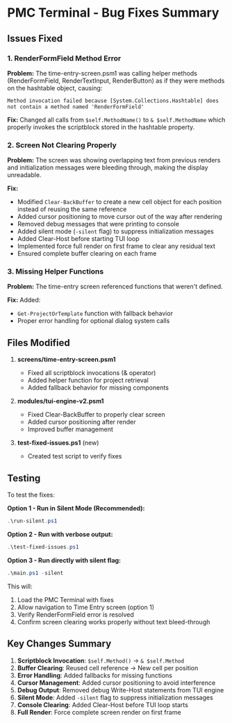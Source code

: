 # PMC Terminal - Bug Fixes Summary

## Issues Fixed

### 1. RenderFormField Method Error
**Problem:** The time-entry-screen.psm1 was calling helper methods (RenderFormField, RenderTextInput, RenderButton) as if they were methods on the hashtable object, causing:
```
Method invocation failed because [System.Collections.Hashtable] does not contain a method named 'RenderFormField'
```

**Fix:** Changed all calls from `$self.MethodName()` to `& $self.MethodName` which properly invokes the scriptblock stored in the hashtable property.

### 2. Screen Not Clearing Properly
**Problem:** The screen was showing overlapping text from previous renders and initialization messages were bleeding through, making the display unreadable.

**Fix:** 
- Modified `Clear-BackBuffer` to create a new cell object for each position instead of reusing the same reference
- Added cursor positioning to move cursor out of the way after rendering
- Removed debug messages that were printing to console
- Added silent mode (`-silent` flag) to suppress initialization messages
- Added Clear-Host before starting TUI loop
- Implemented force full render on first frame to clear any residual text
- Ensured complete buffer clearing on each frame

### 3. Missing Helper Functions
**Problem:** The time-entry screen referenced functions that weren't defined.

**Fix:** Added:
- `Get-ProjectOrTemplate` function with fallback behavior
- Proper error handling for optional dialog system calls

## Files Modified

1. **screens/time-entry-screen.psm1**
   - Fixed all scriptblock invocations (& operator)
   - Added helper function for project retrieval
   - Added fallback behavior for missing components

2. **modules/tui-engine-v2.psm1**
   - Fixed Clear-BackBuffer to properly clear screen
   - Added cursor positioning after render
   - Improved buffer management

3. **test-fixed-issues.ps1** (new)
   - Created test script to verify fixes

## Testing

To test the fixes:

**Option 1 - Run in Silent Mode (Recommended):**
```powershell
.\run-silent.ps1
```

**Option 2 - Run with verbose output:**
```powershell
.\test-fixed-issues.ps1
```

**Option 3 - Run directly with silent flag:**
```powershell
.\main.ps1 -silent
```

This will:
1. Load the PMC Terminal with fixes
2. Allow navigation to Time Entry screen (option 1)
3. Verify RenderFormField error is resolved
4. Confirm screen clearing works properly without text bleed-through

## Key Changes Summary

1. **Scriptblock Invocation**: `$self.Method()` → `& $self.Method`
2. **Buffer Clearing**: Reused cell reference → New cell per position
3. **Error Handling**: Added fallbacks for missing functions
4. **Cursor Management**: Added cursor positioning to avoid interference
5. **Debug Output**: Removed debug Write-Host statements from TUI engine
6. **Silent Mode**: Added `-silent` flag to suppress initialization messages
7. **Console Clearing**: Added Clear-Host before TUI loop starts
8. **Full Render**: Force complete screen render on first frame
